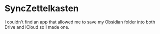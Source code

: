 # SyncZettelkasten
I couldn't find an app that allowed me to save my Obsidian folder into both Drive and iCloud so I made one.
